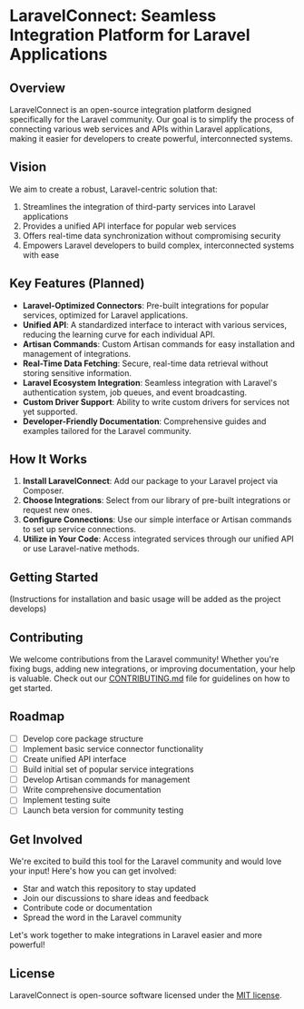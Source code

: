 # LaravelConnect: Seamless Integration Platform for Laravel Applications

## Overview

LaravelConnect is an open-source integration platform designed specifically for the Laravel community. Our goal is to simplify the process of connecting various web services and APIs within Laravel applications, making it easier for developers to create powerful, interconnected systems.

## Vision

We aim to create a robust, Laravel-centric solution that:

1. Streamlines the integration of third-party services into Laravel applications
2. Provides a unified API interface for popular web services
3. Offers real-time data synchronization without compromising security
4. Empowers Laravel developers to build complex, interconnected systems with ease

## Key Features (Planned)

- **Laravel-Optimized Connectors**: Pre-built integrations for popular services, optimized for Laravel applications.
- **Unified API**: A standardized interface to interact with various services, reducing the learning curve for each individual API.
- **Artisan Commands**: Custom Artisan commands for easy installation and management of integrations.
- **Real-Time Data Fetching**: Secure, real-time data retrieval without storing sensitive information.
- **Laravel Ecosystem Integration**: Seamless integration with Laravel's authentication system, job queues, and event broadcasting.
- **Custom Driver Support**: Ability to write custom drivers for services not yet supported.
- **Developer-Friendly Documentation**: Comprehensive guides and examples tailored for the Laravel community.

## How It Works

1. **Install LaravelConnect**: Add our package to your Laravel project via Composer.
2. **Choose Integrations**: Select from our library of pre-built integrations or request new ones.
3. **Configure Connections**: Use our simple interface or Artisan commands to set up service connections.
4. **Utilize in Your Code**: Access integrated services through our unified API or use Laravel-native methods.

## Getting Started

(Instructions for installation and basic usage will be added as the project develops)

## Contributing

We welcome contributions from the Laravel community! Whether you're fixing bugs, adding new integrations, or improving documentation, your help is valuable. Check out our [CONTRIBUTING.md](CONTRIBUTING.md) file for guidelines on how to get started.

## Roadmap

- [ ] Develop core package structure
- [ ] Implement basic service connector functionality
- [ ] Create unified API interface
- [ ] Build initial set of popular service integrations
- [ ] Develop Artisan commands for management
- [ ] Write comprehensive documentation
- [ ] Implement testing suite
- [ ] Launch beta version for community testing

## Get Involved

We're excited to build this tool for the Laravel community and would love your input! Here's how you can get involved:

- Star and watch this repository to stay updated
- Join our discussions to share ideas and feedback
- Contribute code or documentation
- Spread the word in the Laravel community

Let's work together to make integrations in Laravel easier and more powerful!

## License

LaravelConnect is open-source software licensed under the [MIT license](LICENSE.md).
